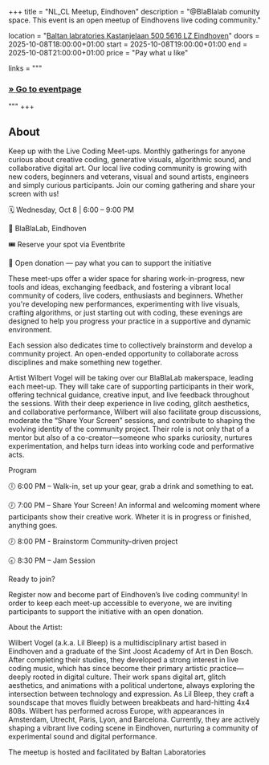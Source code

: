 +++
title       = "NL_CL Meetup, Eindhoven"
description = "@BlaBlalab comunity space. This event is an open meetup of Eindhovens live coding community."

location    = "[Baltan labratories Kastanjelaan 500 5616 LZ Eindhoven](https://www.openstreetmap.org/note/4822185)"
doors       = 2025-10-08T18:00:00+01:00
start       = 2025-10-08T19:00:00+01:00
end         = 2025-10-08T21:00:00+01:00
price       = "Pay what u like"

links = """
  ### [» Go to eventpage ](https://www.baltanlaboratories.org/events/live-coding-community-meet-up-5)
"""
+++

## About
Keep up with the Live Coding Meet-ups. Monthly gatherings for anyone curious about creative coding, generative visuals, algorithmic sound, and collaborative digital art. Our local live coding community is growing with new coders, beginners and veterans, visual and sound artists, engineers and simply curious participants. Join our coming gathering and share your screen with us!

 
🗓️ Wednesday, Oct 8 | 6:00 – 9:00 PM

📍 BlaBlaLab, Eindhoven

🎟️ Reserve your spot via Eventbrite

💸 Open donation — pay what you can to support the initiative

These meet-ups offer a wider space for sharing work-in-progress, new tools and ideas, exchanging feedback, and fostering a vibrant local community of coders, live coders, enthusiasts and beginners. Whether you're developing new performances, experimenting with live visuals, crafting algorithms, or just starting out with coding, these evenings are designed to help you progress your practice in a supportive and dynamic environment.

Each session also dedicates time to collectively brainstorm and develop a community project. An open-ended opportunity to collaborate across disciplines and make something new together.

Artist Wilbert Vogel will be taking over our BlaBlaLab makerspace, leading each meet-up. They will take care of supporting participants in their work, offering technical guidance, creative input, and live feedback throughout the sessions. With their deep experience in live coding, glitch aesthetics, and collaborative performance, Wilbert will also facilitate group discussions, moderate the “Share Your Screen” sessions, and contribute to shaping the evolving identity of the community project. Their role is not only that of a mentor but also of a co-creator—someone who sparks curiosity, nurtures experimentation, and helps turn ideas into working code and performative acts.

Program

🕕 6:00 PM – Walk-in, set up your gear, grab a drink and something to eat.

🕖 7:00 PM – Share Your Screen! An informal and welcoming moment where participants show their creative work. Wheter it is in progress or finished, anything goes. 

🕖 8:00 PM - Brainstorm Community-driven project

🕣 8:30 PM – Jam Session

Ready to join? 

Register now and become part of Eindhoven’s live coding community! In order to keep each meet-up accessible to everyone, we are inviting participants to support the initiative with an open donation.

About the Artist:

Wilbert Vogel (a.k.a. Lil Bleep) is a multidisciplinary artist based in Eindhoven and a graduate of the Sint Joost Academy of Art in Den Bosch. After completing their studies, they developed a strong interest in live coding music, which has since become their primary artistic practice—deeply rooted in digital culture. Their work spans digital art, glitch aesthetics, and animations with a political undertone, always exploring the intersection between technology and expression. As Lil Bleep, they craft a soundscape that moves fluidly between breakbeats and hard-hitting 4x4 808s. Wilbert has performed across Europe, with appearances in Amsterdam, Utrecht, Paris, Lyon, and Barcelona. Currently, they are actively shaping a vibrant live coding scene in Eindhoven, nurturing a community of experimental sound and digital performance.

The meetup is hosted and facilitated by Baltan Laboratories
